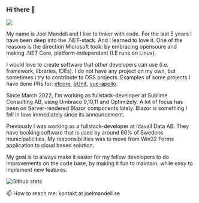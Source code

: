 ### Hi there 👋
![](https://komarev.com/ghpvc/?username=joelmandell)

My name is Joel Mandell and I like to tinker with code. For the last 5 years I have been deep into the .NET-stack. And I learned to love it.
One of the reasons is the direction Microsoft took: by embracing opensoure and making .NET Core, platform-independent (I.E runs on Linux).

I would love to create software that other developers can use (i.e. framework, libraries, IDEs). I do not have any project on my own, but sometimes i try to contribute to OSS projects. Examples of some projects I have done PRs for: [efcore](https://github.com/dotnet/efcore), [bUnit](https://github.com/bUnit-dev/bUnit), [vue-apollo](https://github.com/vuejs/apollo).


Since March 2022, I'm working as fullstack-developer at Sublime Consulting AB, using Umbraco 9,10,11 and Optimizely.
A lot of focus has been on Server-rendered Blazor components lately. Blazor is something I fell in love immediately since its announcement.

Previously I was working as a fullstack-developer at Idavall Data AB. They have booking software that is used by around 60% of Swedens municipalicities. My responsibilities was to move from Win32 Forms application to cloud based solution. 

My goal is to always make it easier for my fellow developers to do improvements on the code base, by making it fun to maintain, while easy to implement new features.

<!--I have a youtube channel that I seldom upload to, but from time to time, I post something with a solution that maybe others could benefit from (https://t.co/IHqvNyxjGn?amp=1).-->

![Github stats](https://github-readme-stats.vercel.app/api?username=joelmandell&show_icons=true)

📫 How to reach me: kontakt at joelmandell.se

<!--
**joelmandell/joelmandell** is a ✨ _special_ ✨ repository because its `README.md` (this file) appears on your GitHub profile.

Here are some ideas to get you started:

- 🔭 I’m currently working on ...
- 🌱 I’m currently learning ...
- 👯 I’m looking to collaborate on ...
- 🤔 I’m looking for help with ...
- 💬 Ask me about ...
- 📫 How to reach me: ...
- 😄 Pronouns: ...
- ⚡ Fun fact: ...
-->
